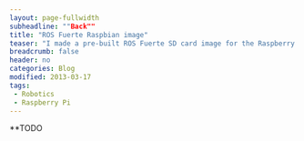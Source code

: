 ```yaml
---
layout: page-fullwidth
subheadline: ""Back""
title: "ROS Fuerte Raspbian image"
teaser: "I made a pre-built ROS Fuerte SD card image for the Raspberry Pi"
breadcrumb: false
header: no
categories: Blog
modified: 2013-03-17
tags:
 - Robotics
 - Raspberry Pi
---
```

**TODO
